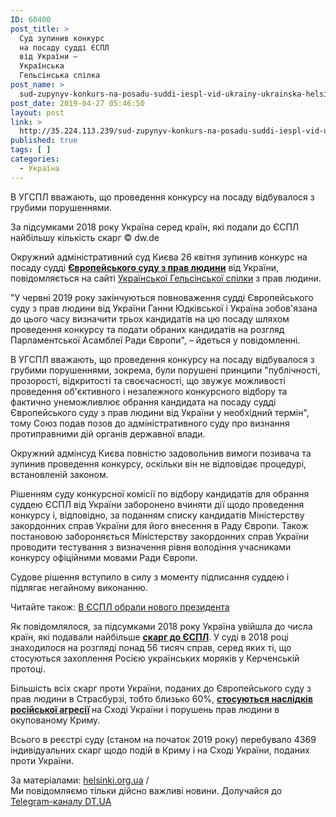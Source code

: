 ```yaml
---
ID: 60400
post_title: >
  Суд зупинив конкурс
  на посаду судді ЄСПЛ
  від України –
  Українська
  Гельсінська спілка
post_name: >
  sud-zupynyv-konkurs-na-posadu-suddi-iespl-vid-ukrainy-ukrainska-helsinska-spilka
post_date: 2019-04-27 05:46:50
layout: post
link: >
  http://35.224.113.239/sud-zupynyv-konkurs-na-posadu-suddi-iespl-vid-ukrainy-ukrainska-helsinska-spilka/
published: true
tags: [ ]
categories:
  - Україна
---
```

<div class="summary" itemprop="alternativeHeadline">
<p>В УГСПЛ вважають, що проведення конкурсу на посаду відбувалося з грубими порушеннями.</p>
</div>
<div class="bottom_block">
<div class="picture">
<div class="top_photo top">
<div class="frame_image"> <img class="img" src="https://image.zn.ua/media/images/645x426/Apr2018/201269.jpg" alt title="еспч"></div>
<span class="photo_descr"><span class="title">За підсумками 2018 року Україна серед країн, які подали до ЄСПЛ найбільшу кількість скарг</span> <span class="source 1">© dw.de</span></span></div>
</div>
<div class="article_body">
<div class="text">
<p>Окружний адміністративний суд Києва 26 квітня зупинив конкурс на посаду судді <a href="https://dt.ua/WORLD/v-yespl-obrali-novogo-prezidenta-307336_.html" target="_blank" rel="noopener noreferrer"><strong>Європейського суду з прав людини</strong></a> від України, повідомляється на сайті <a href="https://helsinki.org.ua/articles/terminove-povidomlennya-pro-zupynennya-protsedury-vidboru-na-posadu-suddi-evropejskoho-sudu-z-prav-lyudyny-vid-ukrajiny/" target="_blank" rel="noopener noreferrer">Української Гельсінської спілки</a>&nbsp;з прав людини.</p>
<p>"У червні 2019 року закінчуються повноваження судді Європейського суду з прав людини від України Ганни Юдківської і Україна зобов'язана до цього часу визначити трьох кандидатів на цю посаду шляхом проведення конкурсу та подати обраних кандидатів на розгляд Парламентської Асамблеї Ради Європи", – йдеться у повідомленні.</p>
<p>В УГСПЛ вважають, що проведення конкурсу на посаду відбувалося з грубими порушеннями, зокрема, були порушені принципи "публічності, прозорості, відкритості та своєчасності, що звужує можливості проведення об'єктивного і незалежного конкурсного відбору та фактично унеможливлює обрання кандидата на посаду судді Європейського суду з прав людини від України у необхідний термін", тому Союз подав позов до адміністративного суду про визнання протиправними дій органів державної влади.</p>
<p>Окружний адмінсуд Києва повністю задовольнив вимоги позивача та зупинив проведення конкурсу, оскільки він не відповідає процедурі, встановленій законом.</p>
<p>Рішенням суду конкурсної комісії по відбору кандидатів для обрання суддею ЄСПЛ від України заборонено вчиняти дії щодо проведення конкурсу і, відповідно, за поданням списку кандидатів Міністерству закордонних справ України для його внесення в Раду Європи. Також постановою забороняється Міністерству закордонних справ України проводити тестування з визначення рівня володіння учасниками конкурсу офіційними мовами Ради Європи.</p>
<p>Судове рішення вступило в силу з моменту підписання суддею і підлягає негайному виконанню.</p>
<div class="article_attached acenter">Читайте також: <a href="https://dt.ua/WORLD/v-yespl-obrali-novogo-prezidenta-307336_.html">В ЄСПЛ обрали нового президента</a></div>
<p>Як повідомлялося, за підсумками 2018 року Україна увійшла до числа країн, які подавали найбільше&nbsp;<strong><a href="https://dt.ua/POLITICS/ukrayina-napravila-do-yespl-dokumenti-pro-porushennya-prav-lyudini-v-okupovanomu-krimu-298471_.html" target="_blank" rel="noopener noreferrer">скарг до ЄСПЛ</a></strong>. У суді в 2018 році знаходилося на розгляді понад 56 тисяч справ, серед яких ті, що стосуються захоплення Росією українських моряків у Керченській протоці.</p>
<p>Більшість всіх скарг проти України, поданих до Європейського суду з прав людини&nbsp;в Страсбурзі, тобто близько 60%,&nbsp;<strong><a href="https://dt.ua/UKRAINE/do-yespl-podali-4-3-tis-skarg-proti-ukrayini-cherez-naslidki-agresiyi-rf-300515_.html" target="_blank" rel="noopener noreferrer">стосуються наслідків російської агресії</a>&nbsp;</strong>на Сході України і порушень прав людини в окупованому Криму.</p>
<p>Всього в реєстрі суду (станом на початок 2019 року) перебувало 4369 індивідуальних скарг щодо подій в Криму і на Сході України, поданих проти України.</p>
</div>
</div>
<span class="link"><span class="source_caption">За матеріалами: <a href="https://dt.ua/go/aHR0cDovL2hlbHNpbmtpLm9yZy51YS8=" target="_blank" rel="nofollow noopener noreferrer">helsinki.org.ua</a> <span class="divider">/</span></span></span>
<div class="telegram">Ми повідомляємо тільки дійсно важливі новини. Долучайся до <a href="https://t.me/znua_live">Telegram-каналу DT.UA</a></div> </div>
